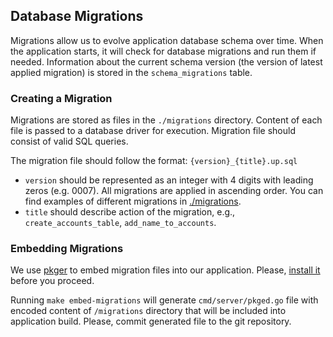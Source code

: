 ## Database Migrations

Migrations allow us to evolve application database schema over time.  When the application starts, it will check for database migrations and run them if needed. Information about the current schema version (the version of latest applied migration) is stored in the `schema_migrations` table.

### Creating a Migration

Migrations are stored as files in the `./migrations` directory.
Content of each file is passed to a database driver for execution. Migration
file should consist of valid SQL queries. 

The migration file should follow the format: `{version}_{title}.up.sql`

- `version` should be represented as an integer with 4 digits with leading zeros (e.g. 0007). All migrations are applied in ascending order. You can find examples of different migrations in
[./migrations](./migrations).
- `title` should describe action of the migration, e.g.,
  `create_accounts_table`, `add_name_to_accounts`.

### Embedding Migrations

We use [pkger](https://github.com/markbates/pkger) to embed migration files
into our application. Please, [install
it](https://github.com/markbates/pkger#installation) before you proceed.

Running `make embed-migrations` will generate `cmd/server/pkged.go` file with
encoded content of `/migrations` directory that will be included into
application build. Please, commit generated file to the git repository.
